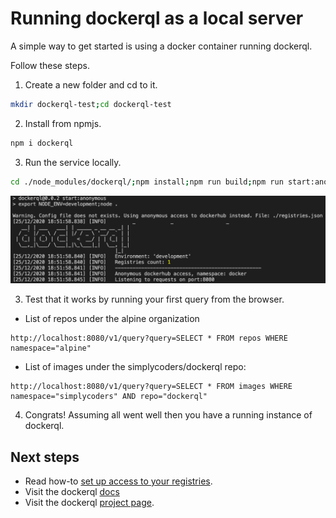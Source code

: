 # Running dockerql as a local server

A simple way to get started is using a docker container running dockerql. 

Follow these steps.

1. Create a new folder and cd to it.

~~~bash
mkdir dockerql-test;cd dockerql-test
~~~

2. Install from npmjs.

~~~bash
npm i dockerql
~~~

3. Run the service locally.

~~~bash
cd ./node_modules/dockerql/;npm install;npm run build;npm run start:anonymous
~~~

![terminal](./terminal.png)

3. Test that it works by running your first query from the browser.

* List of repos under the alpine organization 
~~~
http://localhost:8080/v1/query?query=SELECT * FROM repos WHERE namespace="alpine"
~~~

* List of images under the simplycoders/dockerql repo:
~~~
http://localhost:8080/v1/query?query=SELECT * FROM images WHERE namespace="simplycoders" AND repo="dockerql"
~~~

4. Congrats! Assuming all went well then you have a running instance of dockerql.

## Next steps

* Read how-to [set up access to your registries](./set-up-access-to-registries).
* Visit the dockerql [docs](./)
* Visit the dockerql [project page](https://github.com/simplyCoders/dockerql).
